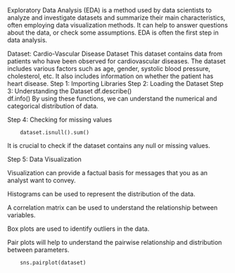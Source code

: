 Exploratory Data Analysis (EDA) is a method used by data scientists to analyze and investigate datasets and summarize their main characteristics, often employing data visualization methods. 
It can help to answer questions about the data, or check some assumptions. EDA is often the first step in data analysis.

Dataset: Cardio-Vascular Disease Dataset
This dataset contains data from patients who have been observed for cardiovascular diseases. 
The dataset includes various factors such as age, gender, systolic blood pressure, cholesterol, etc. 
It also includes information on whether the patient has heart disease.
Step 1: Importing Libraries
Step 2: Loading the Dataset
Step 3: Understanding the Dataset
        df.describe()  
        df.info()
By using these functions, we can understand the numerical and categorical distribution of data.

Step 4: Checking for missing values

        dataset.isnull().sum()

It is crucial to check if the dataset contains any null or missing values.

Step 5: Data Visualization

Visualization can provide a factual basis for messages that you as an analyst want to convey.

Histograms can be used to represent the distribution of the data.

A correlation matrix can be used to understand the relationship between variables.

Box plots are used to identify outliers in the data.

Pair plots will help to understand the pairwise relationship and distribution between parameters.

        sns.pairplot(dataset)
